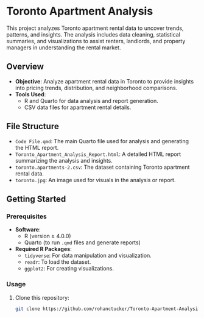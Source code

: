 # Toronto Apartment Analysis

This project analyzes Toronto apartment rental data to uncover trends, patterns, and insights. The analysis includes data cleaning, statistical summaries, and visualizations to assist renters, landlords, and property managers in understanding the rental market.

## Overview

- **Objective**: Analyze apartment rental data in Toronto to provide insights into pricing trends, distribution, and neighborhood comparisons.
- **Tools Used**:
  - R and Quarto for data analysis and report generation.
  - CSV data files for apartment rental details.

## File Structure

- `Code File.qmd`: The main Quarto file used for analysis and generating the HTML report.
- `Toronto_Apartment_Analysis_Report.html`: A detailed HTML report summarizing the analysis and insights.
- `toronto.apartments-2.csv`: The dataset containing Toronto apartment rental data.
- `toronto.jpg`: An image used for visuals in the analysis or report.

## Getting Started

### Prerequisites

- **Software**:
  - R (version ≥ 4.0.0)
  - Quarto (to run `.qmd` files and generate reports)
- **Required R Packages**:
  - `tidyverse`: For data manipulation and visualization.
  - `readr`: To load the dataset.
  - `ggplot2`: For creating visualizations.

### Usage

1. Clone this repository:
   ```bash
   git clone https://github.com/rohanctucker/Toronto-Apartment-Analysis.git
